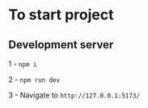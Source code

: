 # To start project


## Development server

1 -  `npm i` 

2 - `npm run dev`

3 - Navigate to `http://127.0.0.1:5173/`

